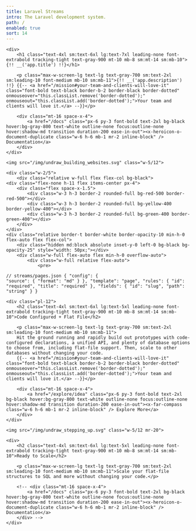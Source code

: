 ```yaml
---
title: Laravel Streams
intro: The Laravel development system.
path: /
enabled: true
sort: 14
---
```


<div class="flex p-20">
    
    <div>
        <h1 class="text-4xl sm:text-6xl lg:text-7xl leading-none font-extrabold tracking-tight text-gray-900 mt-10 mb-8 sm:mt-14 sm:mb-10">{!! __('app.title') !!}</h1>
        
        <p class="max-w-screen-lg text-lg text-gray-700 sm:text-2xl sm:leading-10 font-medium mb-10 sm:mb-11">{!! __('app.description') !!} {{-- <a href="/mission#your-team-and-clients-will-love-it" class="font-bold text-black border-b-2 border-black border-dotted" onmouseover="this.classList.remove('border-dotted');" onmouseout="this.classList.add('border-dotted');">Your team and clients will love it.</a> --}}</p>    

        <div class="mt-16 space-x-4">
            <a href="/docs" class="px-6 py-3 font-bold text-2xl bg-black hover:bg-gray-800 text-white outline-none focus:outline-none hover:shadow-md transition duration-200 ease-in-out"><x-heroicon-o-document-duplicate class="w-6 h-6 mb-1 mr-2 inline-block" /> Documentation</a>
        </div>
    </div>

    <img src="/img/undraw_building_websites.svg" class="w-5/12">
    
</div>



<div class="flex py-24 px-20 my-24 bg-white">

    <div class="w-2/5">
        <div class="relative w-full flex flex-col bg-black">
    <div class="flex-none h-11 flex items-center px-4">
        <div class="flex space-x-1.5">
            <div class="w-3 h-3 border-2 rounded-full bg-red-500 border-red-500"></div>
            <div class="w-3 h-3 border-2 rounded-full bg-yellow-400 border-yellow-400"></div>
            <div class="w-3 h-3 border-2 rounded-full bg-green-400 border-green-400"></div>
        </div>
    </div>
    <div class="relative border-t border-white border-opacity-10 min-h-0 flex-auto flex flex-col">
        <div class="hidden md:block absolute inset-y-0 left-0 bg-black bg-opacity-25" style="width: 50px;"></div>
        <div class="w-full flex-auto flex min-h-0 overflow-auto">
            <div class="w-full relative flex-auto">
                <pre>
<code class="language-json">// streams/pages.json
{
    "config": {
        "source": {
            "format": "md"
        }
    },
    "template": "page",
    "rules": {
        "id": "required",
        "title": "required"
    },
    "fields": {
        "id": "slug",
        "path": "string"
    }
}</code></pre>
            </div>
        </div>
    </div>
</div>
    </div>
    
    <div class="pl-12">
        <h2 class="text-4xl sm:text-6xl lg:text-5xl leading-none font-extrabold tracking-tight text-gray-900 mt-10 mb-8 sm:mt-14 sm:mb-10">Code Configured + Flat File</h2>
        
        <p class="max-w-screen-lg text-lg text-gray-700 sm:text-2xl sm:leading-10 font-medium mb-10 sm:mb-11">
        Hit the ground running and rapidly build out prototypes with code-configured declarations, a unified API, and plenty of database options to choose from, including flat-file support. Then, scale to other databases without changing your code. 
        {{-- <a href="/mission#your-team-and-clients-will-love-it" class="font-bold text-black border-b-2 border-black border-dotted" onmouseover="this.classList.remove('border-dotted');" onmouseout="this.classList.add('border-dotted');">Your team and clients will love it.</a> --}}</p>    

        <div class="mt-16 space-x-4">
            <a href="/explore/idea" class="px-6 py-3 font-bold text-2xl bg-black hover:bg-gray-800 text-white outline-none focus:outline-none hover:shadow-md transition duration-200 ease-in-out"><x-far-compass class="w-6 h-6 mb-1 mr-2 inline-block" /> Explore More</a>
        </div>
    </div>
    
</div>



<div class="flex p-20">
    
    <img src="/img/undraw_stepping_up.svg" class="w-5/12 mr-20">
    
    <div>
        <h2 class="text-4xl sm:text-6xl lg:text-5xl leading-none font-extrabold tracking-tight text-gray-900 mt-10 mb-8 sm:mt-14 sm:mb-10">Ready to Scale</h2>
        
        <p class="max-w-screen-lg text-lg text-gray-700 sm:text-2xl sm:leading-10 font-medium mb-10 sm:mb-11">Scale your flat-file structures to SQL and more without changing your code.</p>    

        <!-- <div class="mt-16 space-x-4">
            <a href="/docs" class="px-6 py-3 font-bold text-2xl bg-black hover:bg-gray-800 text-white outline-none focus:outline-none hover:shadow-md transition duration-200 ease-in-out"><x-heroicon-o-document-duplicate class="w-6 h-6 mb-1 mr-2 inline-block" /> Documentation</a>
        </div> -->
    </div>
    
</div>

